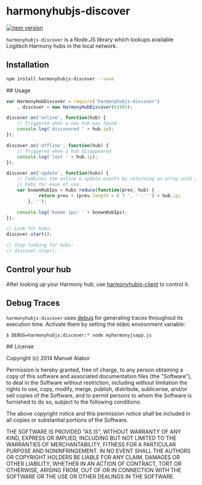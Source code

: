 # harmonyhubjs-discover

[![npm version](https://badge.fury.io/js/harmonyhubjs-discover.svg)](http://badge.fury.io/js/harmonyhubjs-discover)

`harmonyhubjs-discover` is a Node.JS library which lookups available Logitech Harmony hubs in the local network.


## Installation
```bash
npm install harmonyhubjs-discover --save
```

## Usage
```javascript
var HarmonyHubDiscover = require('harmonyhubjs-discover')
	, discover = new HarmonyHubDiscover(61991);

discover.on('online', function(hub) {
	// Triggered when a new hub was found
	console.log('discovered ' + hub.ip);
});

discover.on('offline', function(hub) {
	// Triggered when a hub disappeared
	console.log('lost ' + hub.ip);
});

discover.on('update', function(hubs) {
	// Combines the online & update events by returning an array with all known
	// hubs for ease of use.
	var knownHubIps = hubs.reduce(function(prev, hub) {
			return prev + (prev.length > 0 ? ', ' : '') + hub.ip;
		}, '');

	console.log('known ips: ' + knownHubIps);
});

// Look for hubs:
discover.start();

// Stop looking for hubs:
// discover.stop();
```

## Control your hub
After looking up your Harmony hub, use [harmonyhubjs-client](https://github.com/swissmanu/harmonyhubjs-client) to control it.


## Debug Traces
`harmonyhubjs-discover` uses [debug](https://github.com/visionmedia/debug) for generating traces throughout its execution time. Activate them by setting the `DEBUG` environment variable:

	$ DEBUG=harmonyhubjs:discover:* node myharmonyjsapp.js


## License

Copyright (c) 2014 Manuel Alabor

Permission is hereby granted, free of charge, to any person obtaining a copy of this software and associated documentation files (the "Software"), to deal in the Software without restriction, including without limitation the rights to use, copy, modify, merge, publish, distribute, sublicense, and/or sell copies of the Software, and to permit persons to whom the Software is furnished to do so, subject to the following conditions:

The above copyright notice and this permission notice shall be included in all copies or substantial portions of the Software.

THE SOFTWARE IS PROVIDED "AS IS", WITHOUT WARRANTY OF ANY KIND, EXPRESS OR IMPLIED, INCLUDING BUT NOT LIMITED TO THE WARRANTIES OF MERCHANTABILITY, FITNESS FOR A PARTICULAR PURPOSE AND NONINFRINGEMENT. IN NO EVENT SHALL THE AUTHORS OR COPYRIGHT HOLDERS BE LIABLE FOR ANY CLAIM, DAMAGES OR OTHER LIABILITY, WHETHER IN AN ACTION OF CONTRACT, TORT OR OTHERWISE, ARISING FROM, OUT OF OR IN CONNECTION WITH THE SOFTWARE OR THE USE OR OTHER DEALINGS IN THE SOFTWARE.
